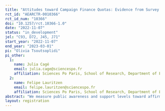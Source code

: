 ```yaml
---
title: "Attitudes toward Campaign Finance Quotas: Evidence from Survey Experiment in Brazil"
rct_id: "AEARCTR-0010366"
rct_id_num: "10366"
doi: "10.1257/rct.10366-1.0"
date: "2022-11-07"
status: "in_development"
jel: "C93, D72, J45, J71"
start_year: "2022-11-07"
end_year: "2023-03-01"
pi: "Olivia Tsoutsoplidi"
pi_other:
  1:
    name: Julia Cagé
    email: julia.cage@sciencespo.fr
    affiliation: Sciences Po Paris, School of Research, Department of Economics
  2:
    name: Felipe Lauritzen
    email: felipe.lauritzen@sciencespo.fr
    affiliation: Sciences Po Paris, School of Research, Department of Economics
abstract: "We measure public awareness and support levels toward affirmative action for women in elected office across the Brazilian population. We evaluate the effect of providing citizens with information about recent reforms in the campaign finance system tying the public funding of elections to gender allocation rules (henceforth, “campaign finance quotas”). We compare support for campaign finance quotas against underlying preferences for female representation and disentangle it from attitudes towards public funding. We correlate both with political preferences and voting behavior in the past 2022 general elections. We conduct a survey experiment of 2,000 individuals with physical interviews across 120 towns in Brazil and give them information about the new Electoral Fund, on its size and allocation rules across parties based on the gender of their candidates. We aim first to assess the level of public awareness on these reforms, and then to evaluate their informational effect on citizens’ preferences for this affirmative action policy. The treatment will consist of exposing a randomized set of the respondents each to information about one of three reforms (three different treatments), while the rest are not exposed and used as a control group. We contribute to the literature on gender quotas by documenting empirically whether there is a principle-policy paradox and a backlash effect that would diminish their effectiveness in Brazil."
layout: registration
---
```


